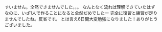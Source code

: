 すいません。全然できませんでした。。。
なんとなく流れは理解できていたはずなのに、いざ1人で作ることになると全然だめでしたー
完全に復習と練習が足りませんでしたね。反省です。
とは言え6日間大変勉強になりました！ありがとうございました。